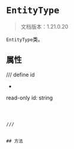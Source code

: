 # `EntityType`

> 文档版本：1.21.0.20

`EntityType`类。

## 属性

/// define
id

- ```js
read-only id: string
```



///


## 方法
